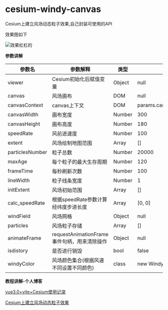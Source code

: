 # cesium-windy-canvas
Cesium上建立风场动态粒子效果,自己封装可使用的API

效果图如下

![效果杠杠的](https://raw.githubusercontent.com/Quietly-20201113/cesium-windy-canvas/master/windy.gif)

**参数讲解**

| 参数名          | 参数解释                                    | 类型   | 默认值                         |
| --------------- | ------------------------------------------- | ------ | ------------------------------ |
| viewer          | Cesium初始化后赋值变量                      | Object | null                           |
| canvas          | 风场画布                                    | DOM    | null                           |
| canvasContext   | canvas上下文                                | DOM    | params.canvas.getContext('2d') |
| canvasWidth     | 画布宽度                                    | Number | 300                            |
| canvasHeight    | 画布高度                                    | Number | 180                            |
| speedRate       | 风前进速度                                  | Number | 100                            |
| extent          | 风场绘制地图范围                            | Array  | []                             |
| particlesNumber | 粒子总数                                    | Number | 20000                          |
| maxAge          | 每个粒子的最大生存周期                      | Number | 120                            |
| frameTime       | 每秒刷新次数                                | Number | 100                            |
| lineWidth       | 粒子线条宽度                                | Number | 1                              |
| initExtent      | 风场初始范围                                | Array  | []                             |
| calc_speedRate  | 根据speedRate参数计算经纬度步进长度         | Array  | [0, 0]                         |
| windField       | 风场网格                                    | Object | null                           |
| particles       | 风场粒子存储                                | Array  | []                             |
| animateFrame    | requestAnimationFrame事件句柄，用来清除操作 | Object | null                           |
| isdistory       | 是否进行销毁                                | bool   | false                          |
| windyColor      | 风场颜色集合(根据风速不同设置不同颜色)      | class  | new WindyColor()               |

**教程讲解-个人博客**

[vue3.0+vite+Cesium使用记录](https://blog.ynsites.com/post/26)

[Cesium上建立风场动态粒子效果](https://blog.ynsites.com/post/27)
